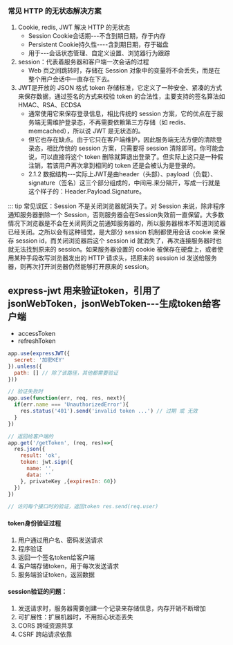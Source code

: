 ### 常见 HTTP 的无状态解决方案

1. Cookie, redis, JWT 解决 HTTP 的无状态
   + Session Cookie会话期---不含到期日期，存于内存
   + Persistent Cookie持久性----含到期日期，存于磁盘
   + 用于---会话状态管理、自定义设置、浏览器行为跟踪
2. session：代表着服务器和客户端一次会话的过程
   + Web 页之间跳转时，存储在 Session 对象中的变量将不会丢失，而是在整个用户会话中一直存在下去。
3. JWT是开放的 JSON 格式 token 存储标准，它定义了一种安全、紧凑的方式来保存数据，通过签名的方式来校验 token 的合法性，主要支持的签名算法如 HMAC、RSA、ECDSA
   + 通常使用它来保存登录信息，相比传统的 session 方案，它的优点在于服务端无需维护登录态，不再需要依赖第三方存储（如 redis、memcached），所以说 JWT 是无状态的。
   + 但它也存在缺点。由于它只在客户端维护，因此服务端无法方便的清除登录态，相比传统的 session 方案，只需要将 session 清除即可。你可能会说，可以直接将这个 token 删除就算退出登录了。但实际上这只是一种假注销，若该用户再次拿到相同的 token 还是会被认为是登录的。
   + 2.1.2 数据结构---实际上JWT是由header（头部）、payload（负载）、signature（签名）这三个部分组成的，中间用.来分隔开，写成一行就是这个样子的：Header.Payload.Signature。

::: tip
常见误区：Session 不是关闭浏览器就消失了。对 Session 来说，除非程序通知服务器删除一个 Session，否则服务器会在Session失效前一直保留。大多数情况下浏览器是不会在关闭网页之前通知服务器的，所以服务器根本不知道浏览器已经关闭。之所以会有这种错觉，是大部分 session 机制都使用会话 cookie 来保存 session id，而关闭浏览器后这个 session id 就消失了，再次连接服务器时也就无法找到原来的 session。如果服务器设置的 cookie 被保存在硬盘上，或者使用某种手段改写浏览器发出的 HTTP 请求头，把原来的 session id 发送给服务器，则再次打开浏览器仍然能够打开原来的 session。


## express-jwt 用来验证token，引用了jsonWebToken，jsonWebToken---生成token给客户端

+ accessToken
+ refreshToken

```javascript
app.use(expressJWT({
  secret: '加密KEY'
}).unless({
  path: [] // 除了该路径，其他都需要验证
}))

// 验证失败时
app.use(function(err, req, res, next){
  if(err.name === 'UnauthorizedError'){
    res.status('401').send('invalid token ...') // 过期 或 无效
  }
})

// 返回给客户端的
app.get('/getToken', (req, res)=>{
  res.json({
    result: 'ok',
    token: jwt.sign({
      name: '',
      data: ''
    }, privateKey ,{expiresIn: 60})
  })
})

// 访问每个接口时的验证，返回token res.send(req.user)

```

#### token身份验证过程

1. 用户通过用户名、密码发送请求
2. 程序验证
3. 返回一个签名token给客户端
4. 客户端存储token，用于每次发送请求
5. 服务端验证token，返回数据

#### session验证的问题：

1. 发送请求时，服务器需要创建一个记录来存储信息，内存开销不断增加
2. 可扩展性：扩展机器时，不用担心状态丢失
3. CORS 跨域资源共享
4. CSRF 跨站请求依靠
